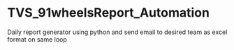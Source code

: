# TVS_91wheelsReport_Automation
Daily report generator using python and send email to desired team as excel format on same loop
